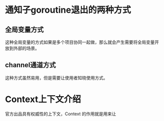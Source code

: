 # 通知子goroutine退出的两种方式

## 全局变量方式

这种全局变量的方式如果是多个项目协同一起做，那么就会产生需要将全局变量开放到外部的场景。

## channel通道方式

这种方式虽然易用，但是需要让使用者知晓使用方式。

# Context上下文介绍

官方出品具有权威性的上下文，Context 的作用就是用来让
